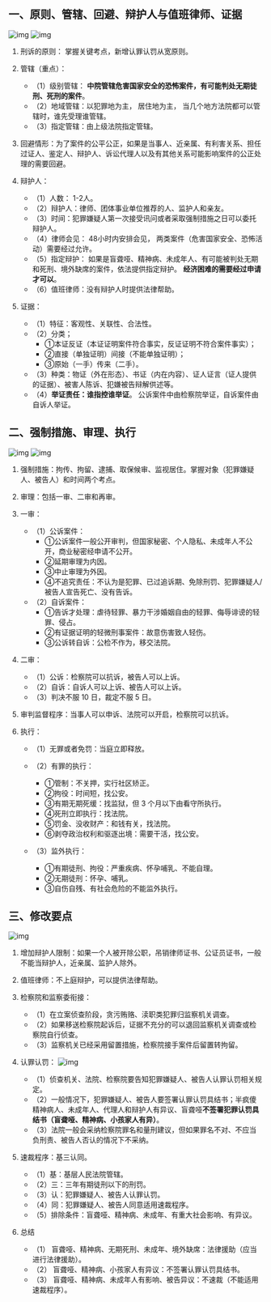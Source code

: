 
## 一、原则、管辖、回避、辩护人与值班律师、证据
![img](img/20190521215040.png)
![img](img/20190521215057.png)

1. 刑诉的原则： 掌握关键考点，新增认罪认罚从宽原则。

2. 管辖（重点）：
   - （1）级别管辖： **中院管辖危害国家安全的恐怖案件，有可能判处无期徒刑、死刑的案件**。
   - （2）地域管辖：以犯罪地为主， 居住地为主， 当几个地方法院都可以管辖时，谁先受理谁管辖。
   - （3）指定管辖：由上级法院指定管辖。

3. 回避情形：为了案件的公平公正，如果是当事人、近亲属、有利害关系、担任过证人、鉴定人、辩护人、诉讼代理人以及有其他关系可能影响案件的公正处理的需要回避。

4. 辩护人：
   - （1）人数： 1-2人。
   - （2）辩护人：律师、团体事业单位推荐的人、监护人和亲友。
   - （3）时间：犯罪嫌疑人第一次接受讯问或者采取强制措施之日可以委托辩护人。
   - （4）律师会见： 48小时内安排会见， 两类案件（危害国家安全、恐怖活动）需要经过允许。
   - （5）指定辩护： 如果是盲聋哑、精神病、未成年人、有可能被判处无期和死刑、境外缺席的案件，依法提供指定辩护。 **经济困难的需要经过申请才可以**。
   - （6）值班律师：没有辩护人时提供法律帮助。

5. 证据：
   - （1）特征：客观性、关联性、合法性。
   - （2）分类；
     - ①本证反证（本证证明案件符合事实，反证证明不符合案件事实）；
     - ②直接（单独证明）间接（不能单独证明）；
     - ③原始（一手）传来（二手）。
   - （3）种类：物证（外在形态）、书证（内在内容）、证人证言（证人提供的证据）、被害人陈诉、犯嫌被告辩解供述等。
   - （4）**举证责任：谁指控谁举证**。 公诉案件中由检察院举证，自诉案件由自诉人举证。

## 二、强制措施、审理、执行
![img](img/20190521230419.png)
![img](img/20190521230437.png)

1. 强制措施：拘传、拘留、逮捕、取保候审、监视居住。掌握对象（犯罪嫌疑人、被告人）和时间两个考点。

2. 审理：包括一审、二审和再审。

3. 一审：
   - （1）公诉案件：
     - ①公诉案件一般公开审判，但国家秘密、个人隐私、未成年人不公开，商业秘密经申请不公开。
     - ②延期审理为内因。
     - ③中止审理为外因。
     - ④不追究责任：不认为是犯罪、已过追诉期、免除刑罚、犯罪嫌疑人/被告人宣告死亡、没有告诉。
   - （2）自诉案件：
     - ①告诉才处理：虐待轻罪、暴力干涉婚姻自由的轻罪、侮辱诽谤的轻罪、侵占。
     - ②有证据证明的轻微刑事案件：故意伤害致人轻伤。
     - ③公诉转自诉：公检不作为，移交法院。

4. 二审：
   - （1）公诉：检察院可以抗诉，被告人可以上诉。
   - （2）自诉：自诉人可以上诉、被告人可以上诉。
   - （3）判决不服 10 日，裁定不服 5 日。

5. 审判监督程序：当事人可以申诉、法院可以开启，检察院可以抗诉。

6. 执行：
   - （1）无罪或者免罚：当庭立即释放。
   - （2）有罪的执行：
     - ①管制：不关押，实行社区矫正。
     - ②拘役：时间短，找公安。
     - ③有期无期死缓：找监狱，但 3 个月以下由看守所执行。
     - ④死刑立即执行：找法院。
     - ⑤罚金、没收财产：和钱有关，找法院。
     - ⑥剥夺政治权利和驱逐出境：需要干活，找公安。
  
   - （3）监外执行：
     - ①有期徒刑、拘役：严重疾病、怀孕哺乳、不能自理。
     - ②无期徒刑：怀孕、哺乳。  
     - ③自伤自残、有社会危险的不能监外执行。

## 三、修改要点
![img](img/20190522001143.png)

1. 增加辩护人限制：如果一个人被开除公职，吊销律师证书、公证员证书，一般不能当辩护人，近亲属、监护人除外。

2. 值班律师：不上庭辩护，可以提供法律帮助。

3. 检察院和监察委衔接：
   - （1）在立案侦查阶段，贪污贿赂、渎职类犯罪归监察机关调查。
   - （2）如果移送检察院起诉后，证据不充分的可以退回监察机关调查或检察院自行侦查。
   - （3）监察机关已经采用留置措施，检察院接手案件后留置转拘留。

4. 认罪认罚：
![img](img/20190522113012.png)   
   - （1）侦查机关、法院、检察院要告知犯罪嫌疑人、被告人认罪认罚相关规定。
   - （2）一般情况下，犯罪嫌疑人、被告人要签署认罪认罚具结书；半疯傻精神病人、未成年人、代理人和辩护人有异议、盲聋哑**不签署犯罪认罚具结书（盲聋哑、精神病、小孩家人有异）**。
   - （3）法院一般会采纳检察院罪名和量刑建议，但如果罪名不对、不应当负刑责、被告人否认的情况下不采纳。

5. 速裁程序：基三认同。
   - （1）基：基层人民法院管辖。
   - （2）三：三年有期徒刑以下的刑罚。
   - （3）认：犯罪嫌疑人、被告人认罪认罚。
   - （4）同：犯罪嫌疑人、被告人同意适用速裁程序。
   - （5）排除条件：盲聋哑、精神病、未成年、有重大社会影响、有异议。

6. 总结
   - （1） 盲聋哑、精神病、无期死刑、未成年、境外缺席：法律援助（应当进行法律援助）。
   - （2） 盲聋哑、精神病、小孩家人有异议：不签署认罪认罚具结书。
   - （3） 盲聋哑、精神病、未成年人有影响、被告异议：不速裁（不能适用速裁程序）。